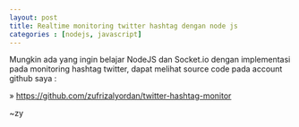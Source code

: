 ```yaml
---
layout: post
title: Realtime monitoring twitter hashtag dengan node js
categories : [nodejs, javascript]
---
```


Mungkin ada yang ingin belajar NodeJS dan Socket.io dengan implementasi pada monitoring hashtag twitter, 
dapat melihat source code pada account github saya :

» https://github.com/zufrizalyordan/twitter-hashtag-monitor

~zy